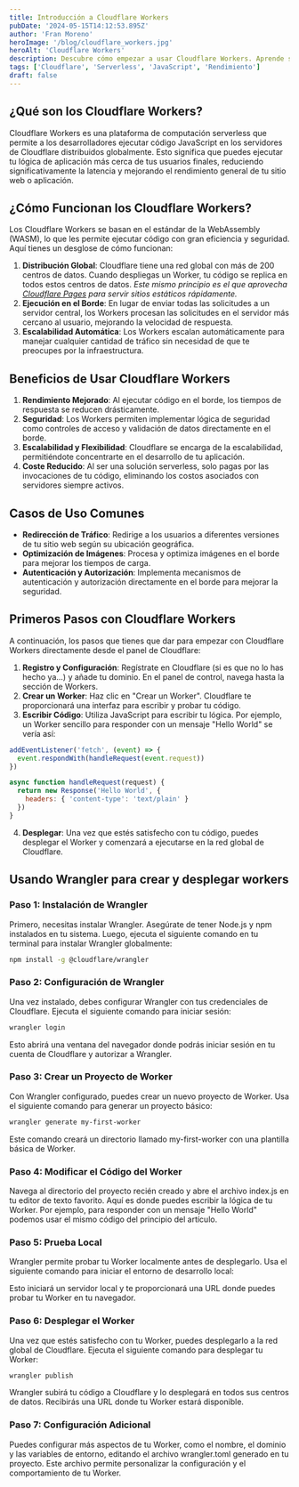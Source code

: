 ```yaml
---
title: Introducción a Cloudflare Workers
pubDate: '2024-05-15T14:12:53.895Z'
author: 'Fran Moreno'
heroImage: '/blog/cloudflare_workers.jpg'
heroAlt: 'Cloudflare Workers'
description: Descubre cómo empezar a usar Cloudflare Workers. Aprende sobre sus beneficios, casos de uso y cómo mejorar el rendimiento de tus proyectos
tags: ['Cloudflare', 'Serverless', 'JavaScript', 'Rendimiento']
draft: false
---
```


## ¿Qué son los Cloudflare Workers?

Cloudflare Workers es una plataforma de computación serverless que permite a los desarrolladores ejecutar código JavaScript en los servidores de Cloudflare distribuidos globalmente. Esto significa que puedes ejecutar tu lógica de aplicación más cerca de tus usuarios finales, reduciendo significativamente la latencia y mejorando el rendimiento general de tu sitio web o aplicación.

## ¿Cómo Funcionan los Cloudflare Workers?

Los Cloudflare Workers se basan en el estándar de la WebAssembly (WASM), lo que les permite ejecutar código con gran eficiencia y seguridad. Aquí tienes un desglose de cómo funcionan:

1. **Distribución Global**: Cloudflare tiene una red global con más de 200 centros de datos. Cuando despliegas un Worker, tu código se replica en todos estos centros de datos. _Este mismo principio es el que aprovecha [Cloudflare Pages](/blog/moviendo-mis-side-projects-a-cloudflare/) para servir sitios estáticos rápidamente._
2. **Ejecución en el Borde**: En lugar de enviar todas las solicitudes a un servidor central, los Workers procesan las solicitudes en el servidor más cercano al usuario, mejorando la velocidad de respuesta.
3. **Escalabilidad Automática**: Los Workers escalan automáticamente para manejar cualquier cantidad de tráfico sin necesidad de que te preocupes por la infraestructura.

## Beneficios de Usar Cloudflare Workers

1. **Rendimiento Mejorado**: Al ejecutar código en el borde, los tiempos de respuesta se reducen drásticamente.
2. **Seguridad**: Los Workers permiten implementar lógica de seguridad como controles de acceso y validación de datos directamente en el borde.
3. **Escalabilidad y Flexibilidad**: Cloudflare se encarga de la escalabilidad, permitiéndote concentrarte en el desarrollo de tu aplicación.
4. **Coste Reducido**: Al ser una solución serverless, solo pagas por las invocaciones de tu código, eliminando los costos asociados con servidores siempre activos.

## Casos de Uso Comunes

- **Redirección de Tráfico**: Redirige a los usuarios a diferentes versiones de tu sitio web según su ubicación geográfica.
- **Optimización de Imágenes**: Procesa y optimiza imágenes en el borde para mejorar los tiempos de carga.
- **Autenticación y Autorización**: Implementa mecanismos de autenticación y autorización directamente en el borde para mejorar la seguridad.

## Primeros Pasos con Cloudflare Workers

A continuación, los pasos que tienes que dar para empezar con Cloudflare Workers directamente desde el panel de Cloudflare:

1. **Registro y Configuración**: Regístrate en Cloudflare (si es que no lo has hecho ya...) y añade tu dominio. En el panel de control, navega hasta la sección de Workers.
2. **Crear un Worker**: Haz clic en "Crear un Worker". Cloudflare te proporcionará una interfaz para escribir y probar tu código.
3. **Escribir Código**: Utiliza JavaScript para escribir tu lógica. Por ejemplo, un Worker sencillo para responder con un mensaje "Hello World" se vería así:

```js
addEventListener('fetch', (event) => {
  event.respondWith(handleRequest(event.request))
})

async function handleRequest(request) {
  return new Response('Hello World', {
    headers: { 'content-type': 'text/plain' }
  })
}
```

4. **Desplegar**: Una vez que estés satisfecho con tu código, puedes desplegar el Worker y comenzará a ejecutarse en la red global de Cloudflare.

## Usando Wrangler para crear y desplegar workers

### Paso 1: Instalación de Wrangler

Primero, necesitas instalar Wrangler. Asegúrate de tener Node.js y npm instalados en tu sistema. Luego, ejecuta el siguiente comando en tu terminal para instalar Wrangler globalmente:

```bash
npm install -g @cloudflare/wrangler
```

### Paso 2: Configuración de Wrangler

Una vez instalado, debes configurar Wrangler con tus credenciales de Cloudflare. Ejecuta el siguiente comando para iniciar sesión:

```bash
wrangler login
```

Esto abrirá una ventana del navegador donde podrás iniciar sesión en tu cuenta de Cloudflare y autorizar a Wrangler.

### Paso 3: Crear un Proyecto de Worker

Con Wrangler configurado, puedes crear un nuevo proyecto de Worker. Usa el siguiente comando para generar un proyecto básico:

```bash
wrangler generate my-first-worker
```

Este comando creará un directorio llamado my-first-worker con una plantilla básica de Worker.

### Paso 4: Modificar el Código del Worker

Navega al directorio del proyecto recién creado y abre el archivo index.js en tu editor de texto favorito. Aquí es donde puedes escribir la lógica de tu Worker. Por ejemplo, para responder con un mensaje "Hello World" podemos usar el mismo código del principio del artículo.

### Paso 5: Prueba Local

Wrangler permite probar tu Worker localmente antes de desplegarlo. Usa el siguiente comando para iniciar el entorno de desarrollo local:

Esto iniciará un servidor local y te proporcionará una URL donde puedes probar tu Worker en tu navegador.

### Paso 6: Desplegar el Worker

Una vez que estés satisfecho con tu Worker, puedes desplegarlo a la red global de Cloudflare. Ejecuta el siguiente comando para desplegar tu Worker:

```bash
wrangler publish
```

Wrangler subirá tu código a Cloudflare y lo desplegará en todos sus centros de datos. Recibirás una URL donde tu Worker estará disponible.

### Paso 7: Configuración Adicional

Puedes configurar más aspectos de tu Worker, como el nombre, el dominio y las variables de entorno, editando el archivo wrangler.toml generado en tu proyecto. Este archivo permite personalizar la configuración y el comportamiento de tu Worker.
